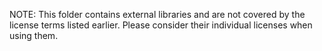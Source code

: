 NOTE: This folder contains external libraries and are not covered by the
license terms listed earlier. Please consider their individual licenses
when using them.
